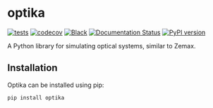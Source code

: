 # optika

[![tests](https://github.com/byrdie/optika/actions/workflows/tests.yml/badge.svg)](https://github.com/byrdie/optika/actions/workflows/tests.yml)
[![codecov](https://codecov.io/gh/byrdie/optika/graph/badge.svg?token=P91YBOT47O)](https://codecov.io/gh/byrdie/optika)
[![Black](https://github.com/byrdie/optika/actions/workflows/black.yml/badge.svg)](https://github.com/byrdie/optika/actions/workflows/black.yml)
[![Documentation Status](https://readthedocs.org/projects/optika/badge/?version=latest)](https://optika.readthedocs.io/en/latest/?badge=latest)
[![PyPI version](https://badge.fury.io/py/optika.svg)](https://badge.fury.io/py/optika)

A Python library for simulating optical systems, similar to Zemax.

## Installation

Optika can be installed using pip:

```bash
pip install optika
```

